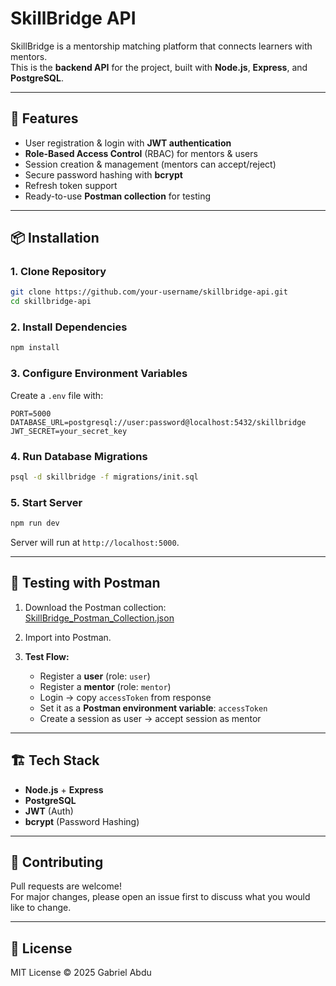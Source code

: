 # SkillBridge API

SkillBridge is a mentorship matching platform that connects learners
with mentors.\
This is the **backend API** for the project, built with **Node.js**,
**Express**, and **PostgreSQL**.

------------------------------------------------------------------------

## 🚀 Features

-   User registration & login with **JWT authentication**
-   **Role-Based Access Control** (RBAC) for mentors & users
-   Session creation & management (mentors can accept/reject)
-   Secure password hashing with **bcrypt**
-   Refresh token support
-   Ready-to-use **Postman collection** for testing

------------------------------------------------------------------------

## 📦 Installation

### 1. Clone Repository

``` bash
git clone https://github.com/your-username/skillbridge-api.git
cd skillbridge-api
```

### 2. Install Dependencies

``` bash
npm install
```

### 3. Configure Environment Variables

Create a `.env` file with:

``` env
PORT=5000
DATABASE_URL=postgresql://user:password@localhost:5432/skillbridge
JWT_SECRET=your_secret_key
```

### 4. Run Database Migrations

``` bash
psql -d skillbridge -f migrations/init.sql
```

### 5. Start Server

``` bash
npm run dev
```

Server will run at `http://localhost:5000`.

------------------------------------------------------------------------

## 🧪 Testing with Postman

1.  Download the Postman collection:\
    [SkillBridge_Postman_Collection.json](./SkillBridge_Postman_Collection.json)

2.  Import into Postman.

3.  **Test Flow:**

    -   Register a **user** (role: `user`)
    -   Register a **mentor** (role: `mentor`)
    -   Login → copy `accessToken` from response
    -   Set it as a **Postman environment variable**: `accessToken`
    -   Create a session as user → accept session as mentor

------------------------------------------------------------------------

## 🏗️ Tech Stack

-   **Node.js** + **Express**
-   **PostgreSQL**
-   **JWT** (Auth)
-   **bcrypt** (Password Hashing)

------------------------------------------------------------------------

## 🤝 Contributing

Pull requests are welcome!\
For major changes, please open an issue first to discuss what you would
like to change.

------------------------------------------------------------------------

## 📄 License

MIT License © 2025 Gabriel Abdu
